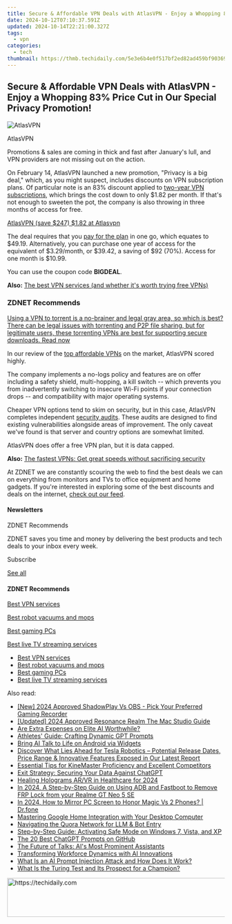 ```yaml
---
title: Secure & Affordable VPN Deals with AtlasVPN - Enjoy a Whopping 83%% Price Cut in Our Special Privacy Promotion!
date: 2024-10-12T07:10:37.591Z
updated: 2024-10-14T22:21:00.327Z
tags:
  - vpn
categories:
  - tech
thumbnail: https://thmb.techidaily.com/5e3e6b4e0f517bf2ed82ad459bf90369516144d1c062bf870fbc9fd76648c39e.jpg
---
```


## Secure & Affordable VPN Deals with AtlasVPN - Enjoy a Whopping 83% Price Cut in Our Special Privacy Promotion!

![AtlasVPN](https://www.zdnet.com/a/img/resize/af37280221ebd5a6d9aeb5d0f1a59410fc7c6ffc/2023/02/14/6867bcd7-e061-44cc-b80b-217406310177/234.jpg?auto=webp&width=1280)

AtlasVPN

Promotions & sales are coming in thick and fast after January's lull, and VPN providers are not missing out on the action. 

On February 14, AtlasVPN launched a new promotion, "Privacy is a big deal," which, as you might suspect, includes discounts on VPN subscription plans. Of particular note is an 83% discount applied to [two-year VPN subscriptions](https://atlasvpn.sjv.io/c/159047/928109/12618?&sharedId=zdnet&subId1=zd-%5F%5FCOM%5FCLICK%5FID%5F%5F-dtp), which brings the cost down to only $1.82 per month. If that's not enough to sweeten the pot, the company is also throwing in three months of access for free.

[AtlasVPN (save $247) $1.82 at Atlasvpn](https://atlasvpn.sjv.io/c/159047/928109/12618?&sharedId=zdnet&subId1=zd-%5F%5FCOM%5FCLICK%5FID%5F%5F-dtp)

The deal requires that you [pay for the plan](https://atlasvpn.sjv.io/c/159047/928109/12618?&sharedId=zdnet&subId1=zd-%5F%5FCOM%5FCLICK%5FID%5F%5F-dtp) in one go, which equates to $49.19\. Alternatively, you can purchase one year of access for the equivalent of $3.29/month, or $39.42, a saving of $92 (70%). Access for one month is $10.99\. 

You can use the coupon code **BIGDEAL**.

**Also:** [The best VPN services (and whether it's worth trying free VPNs)](https://www.zdnet.com/article/best-vpn/)

### **ZDNET** Recommends

[Using a VPN to torrent is a no-brainer and legal gray area, so which is best? There can be legal issues with torrenting and P2P file sharing, but for legitimate users, these torrenting VPNs are best for supporting secure downloads.  Read now](https://www.zdnet.com/article/best-torrenting-vpn/)

In our review of the [top affordable VPNs](https://www.zdnet.com/article/best-cheap-vpn/) on the market, AtlasVPN scored highly. 

The company implements a no-logs policy and features are on offer including a safety shield, multi-hopping, a kill switch -- which prevents you from inadvertently switching to insecure Wi-Fi points if your connection drops -- and compatibility with major operating systems. 

Cheaper VPN options tend to skim on security, but in this case, AtlasVPN completes independent [security audits](https://atlasvpn.com/blog/atlas-vpn-completes-its-first-independent-security-audit-by-versprite). These audits are designed to find existing vulnerabilities alongside areas of improvement. The only caveat we've found is that server and country options are somewhat limited. 

AtlasVPN does offer a free VPN plan, but it is data capped. 

**Also:** [The fastest VPNs: Get great speeds without sacrificing security](https://www.zdnet.com/article/fastest-vpn/)

At ZDNET we are constantly scouring the web to find the best deals we can on everything from monitors and TVs to office equipment and home gadgets. If you're interested in exploring some of the best discounts and deals on the internet, [check out our feed](https://www.zdnet.com/deals/). 

#### Newsletters

ZDNET Recommends

ZDNET saves you time and money by delivering the best products and tech deals to your inbox every week.

 Subscribe

[See all](https://www.zdnet.com/newsletters/)

#### **ZDNET** Recommends

[Best VPN services](https://www.zdnet.com/article/best-vpn/ "Best VPN services")

[Best robot vacuums and mops](https://www.zdnet.com/article/best-robot-vacuum-mop/ "Best robot vacuums and mops")

[Best gaming PCs](https://www.zdnet.com/article/best-gaming-pc/ "Best gaming PCs")

[Best live TV streaming services](https://www.zdnet.com/article/best-live-tv-streaming-service/ "Best live TV streaming services")

* [Best VPN services](https://www.zdnet.com/article/best-vpn/ "Best VPN services")
* [Best robot vacuums and mops](https://www.zdnet.com/article/best-robot-vacuum-mop/ "Best robot vacuums and mops")
* [Best gaming PCs](https://www.zdnet.com/article/best-gaming-pc/ "Best gaming PCs")
* [Best live TV streaming services](https://www.zdnet.com/article/best-live-tv-streaming-service/ "Best live TV streaming services")

<ins class="adsbygoogle"
     style="display:block"
     data-ad-format="autorelaxed"
     data-ad-client="ca-pub-7571918770474297"
     data-ad-slot="1223367746"></ins>

<ins class="adsbygoogle"
     style="display:block"
     data-ad-client="ca-pub-7571918770474297"
     data-ad-slot="8358498916"
     data-ad-format="auto"
     data-full-width-responsive="true"></ins>

<span class="atpl-alsoreadstyle">Also read:</span>
<div><ul>
<li><a href="https://screen-capture.techidaily.com/new-2024-approved-shadowplay-vs-obs-pick-your-preferred-gaming-recorder/"><u>[New] 2024 Approved ShadowPlay Vs OBS - Pick Your Preferred Gaming Recorder</u></a></li>
<li><a href="https://screen-activity-recording.techidaily.com/updated-2024-approved-resonance-realm-the-mac-studio-guide/"><u>[Updated] 2024 Approved Resonance Realm The Mac Studio Guide</u></a></li>
<li><a href="https://tech-savvy.techidaily.com/are-extra-expenses-on-elite-ai-worthwhile/"><u>Are Extra Expenses on Elite AI Worthwhile?</u></a></li>
<li><a href="https://tech-savvy.techidaily.com/athletes-guide-crafting-dynamic-gpt-prompts/"><u>Athletes' Guide: Crafting Dynamic GPT Prompts</u></a></li>
<li><a href="https://tech-hub.techidaily.com/bring-ai-talk-to-life-on-android-via-widgets/"><u>Bring AI Talk to Life on Android via Widgets</u></a></li>
<li><a href="https://tech-recovery.techidaily.com/discover-what-lies-ahead-for-tesla-robotics-potential-release-dates-price-range-and-innovative-features-exposed-in-our-latest-report/"><u>Discover What Lies Ahead for Tesla Robotics – Potential Release Dates, Price Range & Innovative Features Exposed in Our Latest Report</u></a></li>
<li><a href="https://extra-hints.techidaily.com/essential-tips-for-kinemaster-proficiency-and-excellent-competitors/"><u>Essential Tips for KineMaster Proficiency and Excellent Competitors</u></a></li>
<li><a href="https://tech-savvy.techidaily.com/exit-strategy-securing-your-data-against-chatgpt/"><u>Exit Strategy: Securing Your Data Against ChatGPT</u></a></li>
<li><a href="https://some-techniques.techidaily.com/healing-holograms-arvr-in-healthcare-for-2024/"><u>Healing Holograms AR/VR in Healthcare for 2024</u></a></li>
<li><a href="https://android-frp.techidaily.com/in-2024-a-step-by-step-guide-on-using-adb-and-fastboot-to-remove-frp-lock-from-your-realme-gt-neo-5-se-by-drfone-android/"><u>In 2024, A Step-by-Step Guide on Using ADB and Fastboot to Remove FRP Lock from your Realme GT Neo 5 SE</u></a></li>
<li><a href="https://screen-mirror.techidaily.com/in-2024-how-to-mirror-pc-screen-to-honor-magic-vs-2-phones-drfone-by-drfone-android/"><u>In 2024, How to Mirror PC Screen to Honor Magic Vs 2 Phones? | Dr.fone</u></a></li>
<li><a href="https://techtrends.techidaily.com/mastering-google-home-integration-with-your-desktop-computer/"><u>Mastering Google Home Integration with Your Desktop Computer</u></a></li>
<li><a href="https://tech-savvy.techidaily.com/navigating-the-quora-network-for-llm-and-bot-entry/"><u>Navigating the Quora Network for LLM & Bot Entry</u></a></li>
<li><a href="https://techtrends.techidaily.com/step-by-step-guide-activating-safe-mode-on-windows-7-vista-and-xp/"><u>Step-by-Step Guide: Activating Safe Mode on Windows 7, Vista, and XP</u></a></li>
<li><a href="https://tech-savvy.techidaily.com/the-20-best-chatgpt-prompts-on-github/"><u>The 20 Best ChatGPT Prompts on GitHub</u></a></li>
<li><a href="https://tech-savvy.techidaily.com/the-future-of-talks-ais-most-prominent-assistants/"><u>The Future of Talks: AI's Most Prominent Assistants</u></a></li>
<li><a href="https://tech-savvy.techidaily.com/transforming-workforce-dynamics-with-ai-innovations/"><u>Transforming Workforce Dynamics with AI Innovations</u></a></li>
<li><a href="https://tech-savvy.techidaily.com/what-is-an-ai-prompt-injection-attack-and-how-does-it-work/"><u>What Is an AI Prompt Injection Attack and How Does It Work?</u></a></li>
<li><a href="https://tech-savvy.techidaily.com/what-is-the-turing-test-and-its-prospect-for-a-champion/"><u>What Is the Turing Test and Its Prospect for a Champion?</u></a></li>
</ul></div>

<!-- affiliate ads begin -->
<a href="https://aligracehair.sjv.io/c/5597632/2036501/19272" target="_top" id="2036501">
  <img src="//a.impactradius-go.com/display-ad/19272-2036501" border="0" alt="https://techidaily.com" width="728" height="90"/>
</a>
<img height="0" width="0" src="https://aligracehair.sjv.io/i/5597632/2036501/19272" style="position:absolute;visibility:hidden;" border="0" />
<!-- affiliate ads end -->

